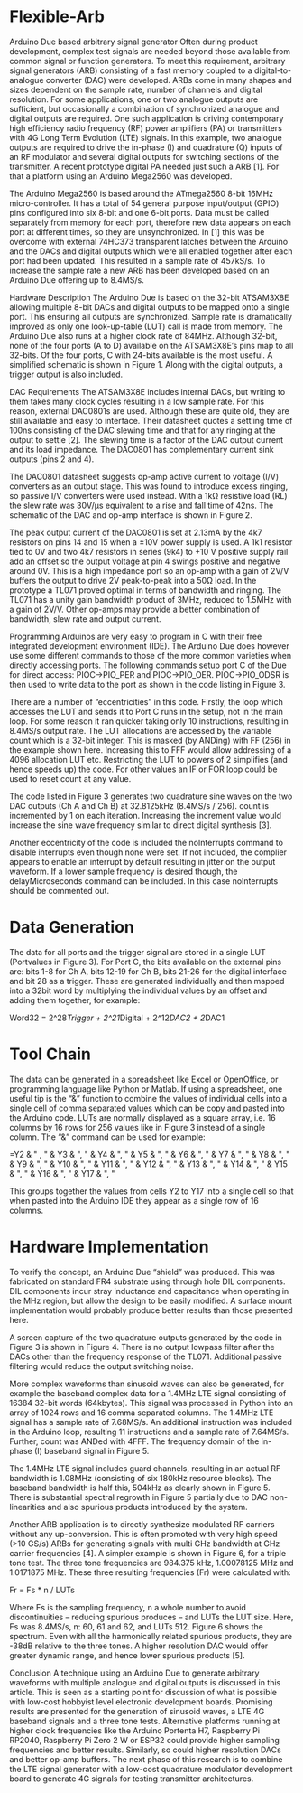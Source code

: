 # Flexible-Arb
Arduino Due based arbitrary signal generator
Often during product development, complex test signals are needed beyond those available from common signal or function generators. To meet this requirement, arbitrary signal generators (ARB) consisting of a fast memory coupled to a digital-to-analogue converter (DAC) were developed. ARBs come in many shapes and sizes dependent on the sample rate, number of channels and digital resolution. For some applications, one or two analogue outputs are sufficient, but occasionally a combination of synchronized analogue and digital outputs are required. One such application is driving contemporary high efficiency radio frequency (RF) power amplifiers (PA) or transmitters with 4G Long Term Evolution (LTE) signals. In this example, two analogue outputs are required to drive the in-phase (I) and quadrature (Q) inputs of an RF modulator and several digital outputs for switching sections of the transmitter. A recent prototype digital PA needed just such a ARB [1]. For that a platform using an Arduino Mega2560 was developed. 

The Arduino Mega2560 is based around the ATmega2560 8-bit 16MHz micro-controller. It has a total of 54 general purpose input/output (GPIO) pins configured into six 8-bit and one 6-bit ports. Data must be called separately from memory for each port, therefore new data appears on each port at different times, so they are unsynchronized. In [1] this was be overcome with external 74HC373 transparent latches between the Arduino and the DACs and digital outputs which were all enabled together after each port had been updated. This resulted in a sample rate of 457kS/s. To increase the sample rate a new ARB has been developed based on an Arduino Due offering up to 8.4MS/s.

Hardware Description
The Arduino Due is based on the 32-bit ATSAM3X8E allowing multiple 8-bit DACs and digital outputs to be mapped onto a single port. This ensuring all outputs are synchronized. Sample rate is dramatically improved as only one look-up-table (LUT) call is made from memory. The Arduino Due also runs at a higher clock rate of 84MHz. Although 32-bit, none of the four ports (A to D) available on the ATSAM3X8E’s pins map to all 32-bits. Of the four ports, C with 24-bits available is the most useful. A simplified schematic is shown in Figure 1. Along with the digital outputs, a trigger output is also included.

DAC Requirements
The ATSAM3X8E includes internal DACs, but writing to them takes many clock cycles resulting in a low sample rate. For this reason, external DAC0801s are used. Although these are quite old, they are still available and easy to interface. Their datasheet quotes a settling time of 100ns consisting of the DAC slewing time and that for any ringing at the output to settle [2]. The slewing time is a factor of the DAC output current and its load impedance. The DAC0801 has complementary current sink outputs (pins 2 and 4).  

The DAC0801 datasheet suggests op-amp active current to voltage (I/V) converters as an output stage. This was found to introduce excess ringing, so passive I/V converters were used instead. With a 1kΩ resistive load (RL) the slew rate was 30V/μs equivalent to a rise and fall time of 42ns. The schematic of the DAC and op-amp interface is shown in Figure 2.

The peak output current of the DAC0801 is set at 2.13mA by the 4k7 resistors on pins 14 and 15 when a ±10V power supply is used. A 1k1 resistor tied to 0V and two 4k7 resistors in series (9k4) to +10 V positive supply rail add an offset so the output voltage at pin 4 swings positive and negative around 0V. This is a high impedance port so an op-amp with a gain of 2V/V buffers the output to drive 2V peak-to-peak into a 50Ω load. In the prototype a TL071 proved optimal in terms of bandwidth and ringing. The TL071 has a unity gain bandwidth product of 3MHz, reduced to 1.5MHz with a gain of 2V/V. Other op-amps may provide a better combination of bandwidth, slew rate and output current.

Programming
Arduinos are very easy to program in C with their free integrated development environment (IDE). The Arduino Due does however use some different commands to those of the more common varieties when directly accessing ports. The following commands setup port C of the Due for direct access: PIOC→PIO_PER and PIOC→PIO_OER. PIOC→PIO_ODSR is then used to write data to the port as shown in the code listing in Figure 3. 

There are a number of “eccentricities” in this code. Firstly, the loop which accesses the LUT and sends it to Port C runs in the setup, not in the main loop. For some reason it ran quicker taking only 10 instructions, resulting in 8.4MS/s output rate. The LUT allocations are accessed by the variable count which is a 32-bit integer. This is masked (by ANDing) with FF (256) in the example shown here. Increasing this to FFF would allow addressing of a 4096 allocation LUT etc. Restricting the LUT to powers of 2 simplifies (and hence speeds up) the code. For other values an IF or FOR loop could be used to reset count at any value. 

The code listed in Figure 3 generates two quadrature sine waves on the two DAC outputs (Ch A and Ch B) at 32.8125kHz (8.4MS/s / 256). count is incremented by 1 on each iteration. Increasing the increment value would increase the sine wave frequency similar to direct digital synthesis [3]. 

Another eccentricity of the code is included the noInterrupts command to disable interrupts even though none were set. If not included, the complier appears to enable an interrupt by default resulting in jitter on the output waveform. If a lower sample frequency is desired though, the delayMicroseconds command can be included. In this case noInterrupts should be commented out.

# Data Generation
The data for all ports and the trigger signal are stored in a single LUT (Portvalues in Figure 3). For Port C, the bits available on the external pins are: bits 1-8 for Ch A, bits 12-19 for Ch B, bits 21-26 for the digital interface and bit 28 as a trigger. These are generated individually and then mapped into a 32bit word by multiplying the individual values by an offset and adding them together, for example:

Word32 = 2^28*Trigger + 2^21*Digital + 2^12*DAC2 + 2*DAC1

# Tool Chain 
The data can be generated in a spreadsheet like Excel or OpenOffice, or programming language like Python or Matlab. If using a spreadsheet, one useful tip is the “&” function to combine the values of individual cells into a single cell of comma separated values which can be copy and pasted into the Arduino code. LUTs are normally displayed as a square array, i.e. 16 columns by 16 rows for 256 values like in Figure 3 instead of a single column. The “&” command can be used for example:

=Y2 & " , " & Y3 & ", " & Y4 & ", " & Y5 & ", " & Y6 & ", " & Y7 & ", " & Y8 & ", " & Y9 & ", " & Y10 & ", " & Y11 & ", " & Y12 & ", " & Y13 & ", " & Y14 & ", " & Y15 & ", " & Y16 & ", " & Y17 & ", "

This groups together the values from cells Y2 to Y17 into a single cell so that when pasted into the Arduino IDE they appear as a single row of 16 columns.

# Hardware Implementation
To verify the concept, an Arduino Due “shield” was produced. This was fabricated on standard FR4 substrate using through hole DIL components. DIL components incur stray inductance and capacitance when operating in the MHz region, but allow the design to be easily modified. A surface mount implementation would probably produce better results than those presented here. 

A screen capture of the two quadrature outputs generated by the code in Figure 3 is shown in Figure 4. There is no output lowpass filter after the DACs other than the frequency response of the TL071. Additional passive filtering would reduce the output switching noise. 

More complex waveforms than sinusoid waves can also be generated, for example the baseband complex data for a 1.4MHz LTE signal consisting of 16384 32-bit words (64kbytes). This signal was processed in Python into an array of 1024 rows and 16 comma separated columns. The 1.4MHz LTE signal has a sample rate of 7.68MS/s. An additional instruction was included in the Arduino loop, resulting 11 instructions and a sample rate of 7.64MS/s. Further, count was ANDed with 4FFF. The frequency domain of the in-phase (I) baseband signal in Figure 5.

The 1.4MHz LTE signal includes guard channels, resulting in an actual RF bandwidth is 1.08MHz (consisting of six 180kHz resource blocks). The baseband bandwidth is half this, 504kHz as clearly shown in Figure 5. There is substantial spectral regrowth in Figure 5 partially due to DAC non-linearities and also spurious products introduced by the system. 

Another ARB application is to directly synthesize modulated RF carriers without any up-conversion. This is often promoted with very high speed (>10 GS/s) ARBs for generating signals with multi GHz bandwidth at GHz carrier frequencies [4]. A simpler example is shown in Figure 6, for a triple tone test. The three tone frequencies are 984.375 kHz, 1.00078125 MHz and 1.0171875 MHz. These three resulting frequencies (Fr) were calculated with:

Fr = Fs * n / LUTs

Where Fs is the sampling frequency, n a whole number to avoid discontinuities – reducing spurious produces – and LUTs the LUT size. Here, Fs was 8.4MS/s, n: 60, 61 and 62, and LUTs 512. Figure 6 shows the spectrum. Even with all the harmonically related spurious products, they are -38dB relative to the three tones. A higher resolution DAC would offer greater dynamic range, and hence lower spurious products [5]. 

Conclusion
A technique using an Arduino Due to generate arbitrary waveforms with multiple analogue and digital outputs is discussed in this article. This is seen as a starting point for discussion of what is possible with low-cost hobbyist level electronic development boards. Promising results are presented for the generation of sinusoid waves, a LTE 4G baseband signals and a three tone tests. 
Alternative platforms running at higher clock frequencies like the Arduino Portenta H7, Raspberry Pi RP2040, Raspberry Pi Zero 2 W or ESP32 could provide higher sampling frequencies and better results. Similarly, so could higher resolution DACs and better op-amp buffers. The next phase of this research is to combine the LTE signal generator with a low-cost quadrature modulator development board to generate 4G signals for testing transmitter architectures.

